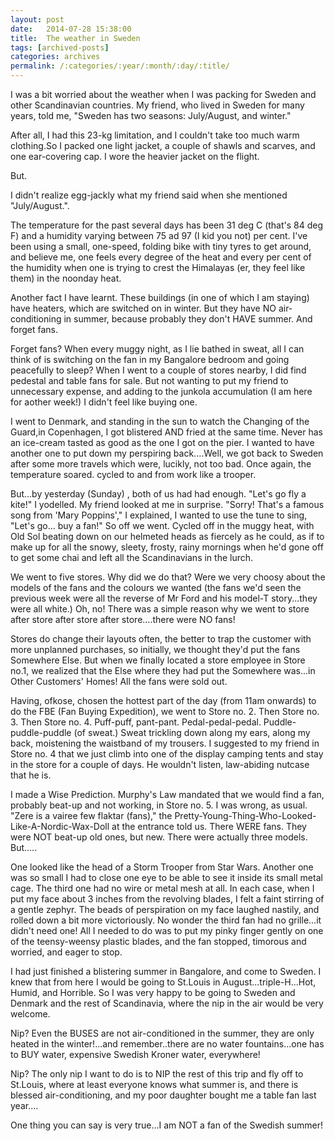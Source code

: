```yaml
---
layout: post
date:	2014-07-28 15:38:00
title:  The weather in Sweden
tags: [archived-posts]
categories: archives
permalink: /:categories/:year/:month/:day/:title/
---
```

I was a bit worried about the weather when I was packing for Sweden and other Scandinavian countries.  My friend, who lived in Sweden for many years, told me, "Sweden has two seasons: July/August, and winter."

After all, I had this 23-kg limitation, and I couldn't take too much warm clothing.So I packed one light jacket, a couple of shawls and scarves, and one ear-covering cap. I wore the heavier jacket on the flight. 

But.

I didn't realize egg-jackly what my friend said when she mentioned "July/August.".

The temperature for the past several days has been 31 deg C (that's 84 deg F) and a humidity varying between 75 ad 97 (I kid you not) per cent. I've been using a small, one-speed, folding bike with tiny tyres to get around, and believe me, one feels every degree of the heat and every per cent of the humidity when one is trying to crest the Himalayas (er, they feel like them) in the noonday heat.

Another fact I have learnt. These buildings (in one of which I am staying) have heaters, which are switched on in winter. But they have NO air-conditioning in summer, because probably they don't HAVE summer. And forget fans.

Forget fans? When every muggy night, as I lie bathed in sweat, all I can think of is switching on the fan in my Bangalore bedroom and going peacefully to sleep? When I went to a couple of stores nearby, I did find pedestal and table fans for sale. But not wanting to put my friend to unnecessary expense, and adding to the junkola accumulation (I am here for aother week!) I didn't feel like buying one. 

I went to Denmark, and standing in the sun to watch the Changing of the Guard,in Copenhagen, I got blistered AND fried at the same time. Never has an ice-cream tasted as good as the one I got on the pier. I wanted to have another one to put down my perspiring back....Well, we got back to Sweden after some more travels which were, lucikly, not too bad. Once again, the temperature soared. <LJ user="prashanthchengi"> cycled to and from work like a trooper.

But...by yesterday (Sunday) , both of us had had enough. "Let's go fly a kite!" I yodelled. My friend looked at me in surprise. "Sorry! That's a famous song from 'Mary Poppins'," I explained, I wanted to use the tune to sing, "Let's go... buy a fan!" So off we went. Cycled off in the muggy heat, with Old Sol beating down on our helmeted heads as fiercely as he could, as if to make up for all the snowy, sleety, frosty, rainy mornings when he'd gone off to get some chai and left all the Scandinavians in the lurch. 

We went to five stores. Why did we do that? Were we very choosy about the models of the fans and the colours we wanted (the fans we'd seen the previous week were all the reverse of Mr Ford and his model-T story...they were all white.) Oh, no! There was a simple reason why we went to store after store after store after store....there were NO fans!

Stores do change their layouts often, the better to trap the customer with more unplanned purchases, so initially, we thought they'd put the fans Somewhere Else. But when we finally located a store employee in Store no.1, we realized that the Else where they had put the Somewhere was...in Other Customers' Homes! All the fans were sold out.

Having, ofkose, chosen the hottest part of the day (from 11am onwards) to do the FBE (Fan Buying Expedition), we went to Store no. 2. Then Store no. 3. Then Store no. 4. Puff-puff, pant-pant. Pedal-pedal-pedal. Puddle-puddle-puddle (of sweat.) Sweat trickling down along my ears, along my back, moistening the waistband of my trousers. I suggested to my friend in Store no. 4 that we just climb into one of the display camping tents and stay in the store for a couple of days. He wouldn't listen, law-abiding nutcase that he is.

I made a Wise Prediction. Murphy's Law mandated that we would find a fan, probably beat-up and not working, in Store no. 5. I was wrong, as usual.  "Zere is a vairee few flaktar (fans)," the Pretty-Young-Thing-Who-Looked-Like-A-Nordic-Wax-Doll at the entrance told us. There WERE fans. They were NOT beat-up old ones, but new. There were actually three models. But.....

One looked like the head of  a Storm Trooper from Star Wars. Another one was so small I had to close one eye to be able to see it inside its small metal cage. The third one had no wire or metal mesh at all. In each case, when I put my face about 3 inches from the revolving blades, I felt a faint stirring of a gentle zephyr. The beads of perspiration on my face laughed nastily, and rolled down a bit more victoriously. No wonder the third fan had no grille...it didn't need one! All I needed to do was to put my pinky finger gently on one of the teensy-weensy plastic blades, and the fan stopped, timorous and worried, and eager to stop.
 
I had just finished a blistering summer in Bangalore, and come to Sweden. I knew that from here I would be going to St.Louis in August...triple-H...Hot, Humid, and Horrible. So I was very happy to be going to Sweden and Denmark and the rest of Scandinavia, where the nip in the air would be very welcome.

Nip? Even the BUSES are not air-conditioned in the summer, they are only heated in the winter!...and remember..there are no water fountains...one has to BUY water, expensive Swedish Kroner water, everywhere!

Nip? The only nip I want to do is to NIP the rest of this trip and fly off to St.Louis, where at least everyone knows what summer is, and there is blessed air-conditioning, and my poor daughter bought me a table fan last year....

One thing you can say is very true...I am NOT a fan of the Swedish summer!
